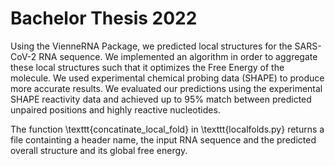
# Bachelor Thesis 2022

Using the VienneRNA Package, we predicted local structures for the SARS-CoV-2 RNA sequence. We implemented an algorithm in order to aggregate these local structures such that it optimizes the Free Energy of the molecule. We used experimental chemical probing data (SHAPE) to produce more accurate results. We evaluated our predictions using the experimental SHAPE reactivity data and achieved up to $95\%$ match between predicted unpaired positions and highly reactive nucleotides.


The function \texttt{concatinate_local_fold} in \texttt{localfolds.py} returns a file containting a header name, the input RNA sequence and the predicted overall structure and its global free energy.
